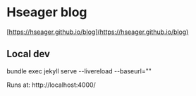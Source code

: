 # Hseager blog

[https://hseager.github.io/blog](https://hseager.github.io/blog)

## Local dev

bundle exec jekyll serve --livereload --baseurl=""

Runs at: http://localhost:4000/
